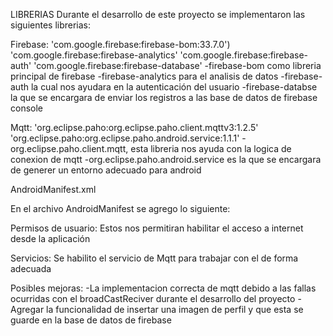 LIBRERIAS
Durante el desarrollo de este proyecto se implementaron las siguientes librerias:

Firebase:
'com.google.firebase:firebase-bom:33.7.0')
'com.google.firebase:firebase-analytics'
'com.google.firebase:firebase-auth'
'com.google.firebase:firebase-database'
  -firebase-bom como libreria principal de firebase
  -firebase-analytics para el analisis de datos
  -firebase-auth la cual nos ayudara en la autenticación del usuario
  -firebase-databse la que se encargara de enviar los registros a las base de datos de firebase console

Mqtt:
'org.eclipse.paho:org.eclipse.paho.client.mqttv3:1.2.5'
'org.eclipse.paho:org.eclipse.paho.android.service:1.1.1'
  -org.eclipse.paho.client.mqtt, esta libreria nos ayuda con la logica de conexion de mqtt
  -org.eclipse.paho.android.service es la que se encargara de generer un entorno adecuado para android


AndroidManifest.xml

En el archivo AndroidManifest se agrego lo siguiente:

Permisos de usuario:
<uses-permission android:name="android.permission.INTERNET" />
<uses-permission android:name="android.permission.ACCESS_NETWORK_STATE" />
Estos nos permitiran habilitar el acceso a internet desde la aplicación

Servicios:
<service
            android:name="org.eclipse.paho.android.service.MqttService"
            android:exported="true" />
Se habilito el servicio de Mqtt para trabajar con el de forma adecuada

Posibles mejoras:
-La implementacion correcta de mqtt debido a las fallas ocurridas con el broadCastReciver durante el desarrollo del proyecto
-Agregar la funcionalidad de insertar una imagen de perfil y que esta se guarde en la base de datos de firebase
